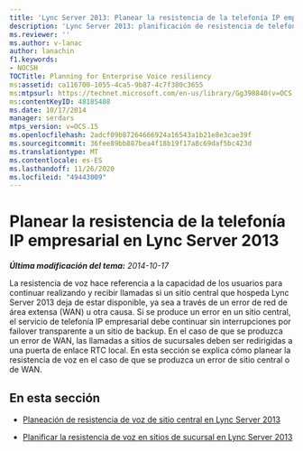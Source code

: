 ```yaml
---
title: 'Lync Server 2013: Planear la resistencia de la telefonía IP empresarial'
description: 'Lync Server 2013: planificación de resistencia de telefonía IP empresarial.'
ms.reviewer: ''
ms.author: v-lanac
author: lanachin
f1.keywords:
- NOCSH
TOCTitle: Planning for Enterprise Voice resiliency
ms:assetid: ca116700-1055-4ca5-9b87-4c7f380c3655
ms:mtpsurl: https://technet.microsoft.com/en-us/library/Gg398840(v=OCS.15)
ms:contentKeyID: 48185408
ms.date: 10/17/2014
manager: serdars
mtps_version: v=OCS.15
ms.openlocfilehash: 2adcf09b87264666924a16543a1b21e8e3cae39f
ms.sourcegitcommit: 36fee89bb887bea4f18b19f17a8c69daf5bc423d
ms.translationtype: MT
ms.contentlocale: es-ES
ms.lasthandoff: 11/26/2020
ms.locfileid: "49443009"
---
```

# <a name="planning-for-enterprise-voice-resiliency-in-lync-server-2013"></a>Planear la resistencia de la telefonía IP empresarial en Lync Server 2013

<div data-xmlns="http://www.w3.org/1999/xhtml">

<div class="topic" data-xmlns="http://www.w3.org/1999/xhtml" data-msxsl="urn:schemas-microsoft-com:xslt" data-cs="https://msdn.microsoft.com/">

<div data-asp="https://msdn2.microsoft.com/asp">



</div>

<div id="mainSection">

<div id="mainBody">

<span> </span>

_**Última modificación del tema:** 2014-10-17_

La resistencia de voz hace referencia a la capacidad de los usuarios para continuar realizando y recibir llamadas si un sitio central que hospeda Lync Server 2013 deja de estar disponible, ya sea a través de un error de red de área extensa (WAN) u otra causa. Si se produce un error en un sitio central, el servicio de telefonía IP empresarial debe continuar sin interrupciones por failover transparente a un sitio de backup. En el caso de que se produzca un error de WAN, las llamadas a sitios de sucursales deben ser redirigidas a una puerta de enlace RTC local. En esta sección se explica cómo planear la resistencia de voz en el caso de que se produzca un error de sitio central o de WAN.

<div>

## <a name="in-this-section"></a>En esta sección

  - [Planeación de resistencia de voz de sitio central en Lync Server 2013](lync-server-2013-planning-for-central-site-voice-resiliency.md)

  - [Planificar la resistencia de voz en sitios de sucursal en Lync Server 2013](lync-server-2013-planning-for-branch-site-voice-resiliency.md)

</div>

</div>

<span> </span>

</div>

</div>

</div>

